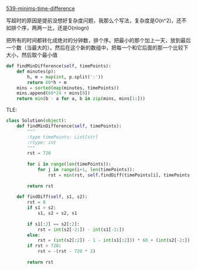[539-minims-time-difference](https://leetcode.com/problems/minimum-time-difference/#/description)

写超时的原因是提前没想好复杂度问题，我那么个写法，复杂度是O(n^2)，还不如排个序，两两一比，还是O(nlogn)

把所有的时间都转化成绝对的分钟数，排个序。把最小的那个加上一天，放到最后一个数（当最大的）。然后在这个新的数组中，把每一个和它后面的那一个比较下大小，然后取个最小值

```python
def findMinDifference(self, timePoints):
    def minutes(p):
        h, m = map(int, p.split(':'))
        return 60*h + m
    mins = sorted(map(minutes, timePoints))
    mins.append(60*24 + mins[0])
    return min(b - a for a, b in zip(mins, mins[1:]))
```



TLE:

```python
class Solution(object):
    def findMinDifference(self, timePoints):
        """
        :type timePoints: List[str]
        :rtype: int
        """
        rst = 720
        
        for i in range(len(timePoints)):
            for j in range(i+1, len(timePoints)):
                rst = min(rst, self.findDiff(timePoints[i], timePoints[j]))
        
        return rst
    
    def findDiff(self, s1, s2):
        rst = 0
        if s1 > s2:
            s1, s2 = s2, s1
        
        if s1[:2] == s2[:2]:
            rst = int(s2[-2:]) - int(s1[-2:])
        else:
            rst = (int(s2[:2]) - 1 - int(s1[:2])) * 60 + (int(s2[-2:]) + 60 - int(s1[-2:]))
        if rst > 720:
            rst = -(rst - 720 * 2)
            
        return rst
```

